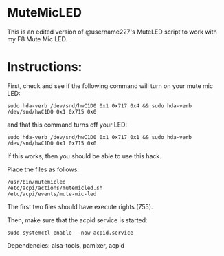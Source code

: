 # MuteMicLED

This is an edited version of @username227's MuteLED script to work with my F8 Mute Mic LED. 

# Instructions:

First, check and see if the following command will turn on your mute mic LED:
```
sudo hda-verb /dev/snd/hwC1D0 0x1 0x717 0x4 && sudo hda-verb /dev/snd/hwC1D0 0x1 0x715 0x0

```
and that this command turns off your LED:
```
sudo hda-verb /dev/snd/hwC1D0 0x1 0x717 0x1 && sudo hda-verb /dev/snd/hwC1D0 0x1 0x715 0x0

```

If this works, then you should be able to use this hack.

Place the files as follows:
```
/usr/bin/mutemicled
/etc/acpi/actions/mutemicled.sh
/etc/acpi/events/mute-mic-led
```
The first two files should have execute rights (755).

Then, make sure that the acpid service is started:
```
sudo systemctl enable --now acpid.service
```

Dependencies: alsa-tools, pamixer, acpid
